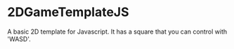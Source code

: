 # 2DGameTemplateJS
 A basic 2D template for Javascript. It has a square that you can control with 'WASD'.

